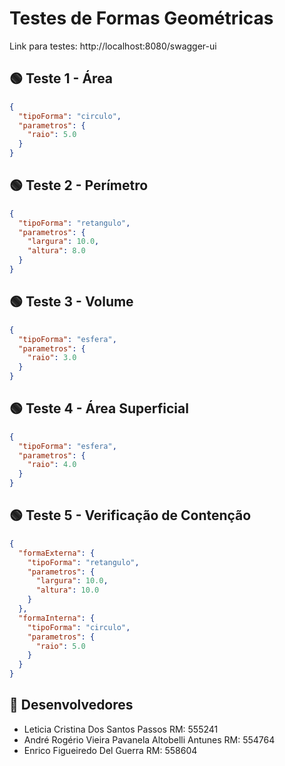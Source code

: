 # Testes de Formas Geométricas

Link para testes: http://localhost:8080/swagger-ui


## 🟢 Teste 1 - Área
```json
{
  "tipoForma": "circulo",
  "parametros": {
    "raio": 5.0
  }
}
```
## 🟢 Teste 2 - Perímetro
```json
{
  "tipoForma": "retangulo",
  "parametros": {
    "largura": 10.0,
    "altura": 8.0
  }
}
```
## 🟢 Teste 3 - Volume
```json
{
  "tipoForma": "esfera",
  "parametros": {
    "raio": 3.0
  }
}
```

## 🟢 Teste 4 - Área Superficial
```json
{
  "tipoForma": "esfera",
  "parametros": {
    "raio": 4.0
  }
}

```
## 🟢 Teste 5 - Verificação de Contenção
```json
{
  "formaExterna": {
    "tipoForma": "retangulo",
    "parametros": {
      "largura": 10.0,
      "altura": 10.0
    }
  },
  "formaInterna": {
    "tipoForma": "circulo",
    "parametros": {
      "raio": 5.0
    }
  }
}
```

## 👥 Desenvolvedores

- Leticia Cristina Dos Santos Passos RM: 555241
- André Rogério Vieira Pavanela Altobelli Antunes RM: 554764
- Enrico Figueiredo Del Guerra RM: 558604
